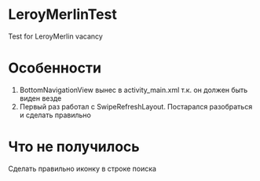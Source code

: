 # LeroyMerlinTest
Test for LeroyMerlin vacancy

# Особенности
1) BottomNavigationView вынес в activity_main.xml т.к. он должен быть виден везде
2) Первый раз работал с SwipeRefreshLayout. Постарался разобраться и сделать правильно

# Что не получилось
Сделать правильно иконку в строке поиска
